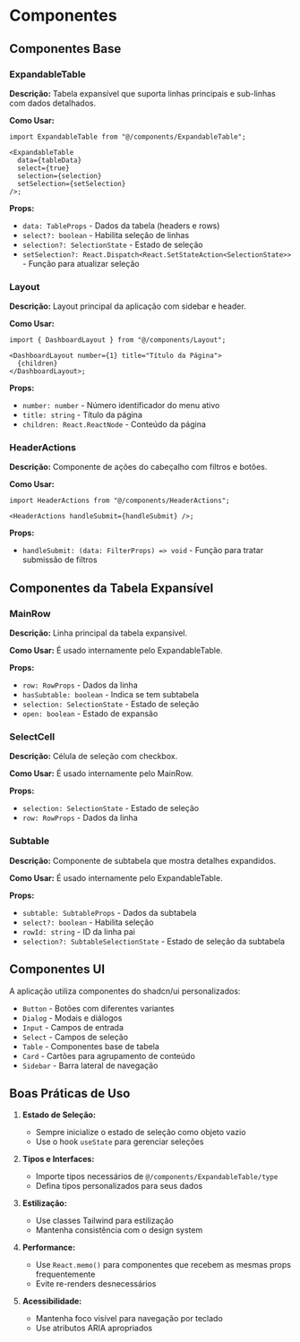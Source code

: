 # Componentes

## Componentes Base

### ExpandableTable

**Descrição:**
Tabela expansível que suporta linhas principais e sub-linhas com dados detalhados.

**Como Usar:**

```tsx
import ExpandableTable from "@/components/ExpandableTable";

<ExpandableTable
  data={tableData}
  select={true}
  selection={selection}
  setSelection={setSelection}
/>;
```

**Props:**

- `data: TableProps` - Dados da tabela (headers e rows)
- `select?: boolean` - Habilita seleção de linhas
- `selection?: SelectionState` - Estado de seleção
- `setSelection?: React.Dispatch<React.SetStateAction<SelectionState>>` - Função para atualizar seleção

### Layout

**Descrição:**
Layout principal da aplicação com sidebar e header.

**Como Usar:**

```tsx
import { DashboardLayout } from "@/components/Layout";

<DashboardLayout number={1} title="Título da Página">
  {children}
</DashboardLayout>;
```

**Props:**

- `number: number` - Número identificador do menu ativo
- `title: string` - Título da página
- `children: React.ReactNode` - Conteúdo da página

### HeaderActions

**Descrição:**
Componente de ações do cabeçalho com filtros e botões.

**Como Usar:**

```tsx
import HeaderActions from "@/components/HeaderActions";

<HeaderActions handleSubmit={handleSubmit} />;
```

**Props:**

- `handleSubmit: (data: FilterProps) => void` - Função para tratar submissão de filtros

## Componentes da Tabela Expansível

### MainRow

**Descrição:**
Linha principal da tabela expansível.

**Como Usar:**
É usado internamente pelo ExpandableTable.

**Props:**

- `row: RowProps` - Dados da linha
- `hasSubtable: boolean` - Indica se tem subtabela
- `selection: SelectionState` - Estado de seleção
- `open: boolean` - Estado de expansão

### SelectCell

**Descrição:**
Célula de seleção com checkbox.

**Como Usar:**
É usado internamente pelo MainRow.

**Props:**

- `selection: SelectionState` - Estado de seleção
- `row: RowProps` - Dados da linha

### Subtable

**Descrição:**
Componente de subtabela que mostra detalhes expandidos.

**Como Usar:**
É usado internamente pelo ExpandableTable.

**Props:**

- `subtable: SubtableProps` - Dados da subtabela
- `select?: boolean` - Habilita seleção
- `rowId: string` - ID da linha pai
- `selection?: SubtableSelectionState` - Estado de seleção da subtabela

## Componentes UI

A aplicação utiliza componentes do shadcn/ui personalizados:

- `Button` - Botões com diferentes variantes
- `Dialog` - Modais e diálogos
- `Input` - Campos de entrada
- `Select` - Campos de seleção
- `Table` - Componentes base de tabela
- `Card` - Cartões para agrupamento de conteúdo
- `Sidebar` - Barra lateral de navegação

## Boas Práticas de Uso

1. **Estado de Seleção:**

   - Sempre inicialize o estado de seleção como objeto vazio
   - Use o hook `useState` para gerenciar seleções

2. **Tipos e Interfaces:**

   - Importe tipos necessários de `@/components/ExpandableTable/type`
   - Defina tipos personalizados para seus dados

3. **Estilização:**

   - Use classes Tailwind para estilização
   - Mantenha consistência com o design system

4. **Performance:**

   - Use `React.memo()` para componentes que recebem as mesmas props frequentemente
   - Evite re-renders desnecessários

5. **Acessibilidade:**
   - Mantenha foco visível para navegação por teclado
   - Use atributos ARIA apropriados
